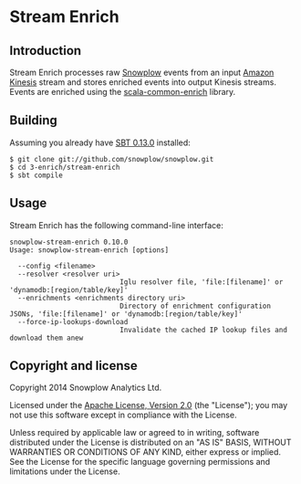 # Stream Enrich

## Introduction

Stream Enrich processes raw [Snowplow][snowplow] events from an input
[Amazon Kinesis][kinesis] stream and stores enriched events
into output Kinesis streams.
Events are enriched using the [scala-common-enrich][common-enrich] library.

## Building

Assuming you already have [SBT 0.13.0][sbt] installed:

    $ git clone git://github.com/snowplow/snowplow.git
    $ cd 3-enrich/stream-enrich
    $ sbt compile

## Usage

Stream Enrich has the following command-line interface:

```
snowplow-stream-enrich 0.10.0
Usage: snowplow-stream-enrich [options]

  --config <filename>
  --resolver <resolver uri>
                           Iglu resolver file, 'file:[filename]' or 'dynamodb:[region/table/key]'
  --enrichments <enrichments directory uri>
                           Directory of enrichment configuration JSONs, 'file:[filename]' or 'dynamodb:[region/table/key]'
  --force-ip-lookups-download
                           Invalidate the cached IP lookup files and download them anew
```

## Copyright and license

Copyright 2014 Snowplow Analytics Ltd.

Licensed under the [Apache License, Version 2.0][license] (the "License");
you may not use this software except in compliance with the License.

Unless required by applicable law or agreed to in writing, software
distributed under the License is distributed on an "AS IS" BASIS,
WITHOUT WARRANTIES OR CONDITIONS OF ANY KIND, either express or implied.
See the License for the specific language governing permissions and
limitations under the License.

[kinesis]: http://aws.amazon.com/kinesis/
[snowplow]: http://snowplowanalytics.com
[common-enrich]: https://github.com/snowplow/snowplow/tree/master/3-enrich/scala-common-enrich
[sbt]: http://typesafe.artifactoryonline.com/typesafe/ivy-releases/org.scala-sbt/sbt-launch/0.13.0/sbt-launch.jar

[configuring-enrichments]: https://github.com/snowplow/snowplow/wiki/5-Configuring-enrichments
[iglu-client-configuration]: https://github.com/snowplow/iglu/wiki/Iglu-client-configuration

[license]: http://www.apache.org/licenses/LICENSE-2.0
